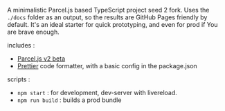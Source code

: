 A minimalistic Parcel.js based TypeScript project seed 2 fork.
Uses the `./docs` folder as an output, so the results are GitHub Pages friendly by default.
It's an ideal starter for quick prototyping, and even for prod if You are brave enough.

includes :

-   [Parcel.js v2 beta](https://v2.parceljs.org/)
-   [Prettier](https://prettier.io/) code formatter, with a basic config in the package.json

scripts :

-   `npm start` : for development, dev-server with livereload.
-   `npm run build` : builds a prod bundle
